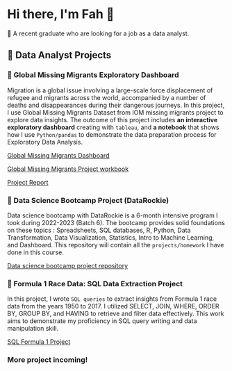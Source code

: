 # Hi there, I'm Fah 👋
💬 A recent graduate who are looking for a job as a data analyst.


## 📁 Data Analyst Projects

### 🌱 Global Missing Migrants Exploratory Dashboard
Migration is a global issue involving a large-scale force displacement of refugee and migrants across the world, accompanied by a number of deaths and disappearances during their dangerous journeys. In this project, I use Global Missing Migrants Dataset from IOM missing migrants project to explore data insights. The outcome of this project includes **an interactive exploratory dashboard** creating with `tableau`, and **a notebook** that shows how I use `Python/pandas` to demonstrate the data preparation process for Exploratory Data Analysis.

[Global Missing Migrants Dashboard](https://public.tableau.com/views/Draft_dashboard/Exploratory?:language=en-US&:display_count=n&:origin=viz_share_link)

[Global Missing Migrants Project workbook](https://datalore.jetbrains.com/report/static/W7I74JMZPav5kPBU9p9V20/cew0NFB0yeanEIAKJQMOBm)

[Project Report](https://github.com/Fafyfah/Additional_project/blob/d1b3361910933770b3b0abb2ee73c20cbaf6f097/Missing-migrants-project/README.md )

### 🌱 Data Science Bootcamp Project (DataRockie)
Data science bootcamp with DataRockie is a 6-month intensive program I took during 2022-2023 (Batch 6). The bootcamp provides solid foundations on these topics : Spreadsheets, SQL databases, R, Python, Data Transformation, Data Visualization, Statistics, Intro to Machine Learning, and Dashboard. This repository will contain all the `projects/homework` I have done in this course.

[Data science bootcamp project repository](https://github.com/Fafyfah/bootcamp_projects.git)

### 🌱 Formula 1 Race Data: SQL Data Extraction Project
In this project, I wrote `SQL queries` to extract insights from Formula 1 race data from the years 1950 to 2017. I utilized SELECT, JOIN, WHERE, ORDER BY, GROUP BY, and HAVING to retrieve and filter data effectively. This work aims to demonstrate my proficiency in SQL query writing and data manipulation skill. 

[SQL Formula 1 Project](https://github.com/Fafyfah/Additional_project/tree/d1b3361910933770b3b0abb2ee73c20cbaf6f097/sql-formula1-project)

### More project incoming!

